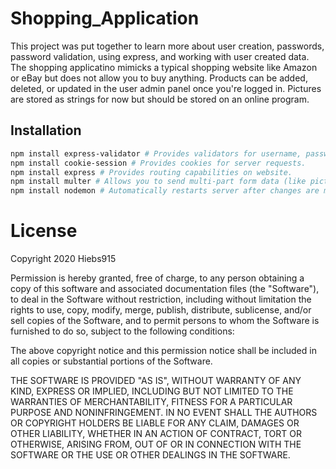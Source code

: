 # Shopping_Application

This project was put together to learn more about user creation, passwords, password validation, using express, and working with user created data.  The shopping applicatino mimicks a typical shopping website like Amazon or eBay but does not allow you to buy anything.  Products can be added, deleted, or updated in the user admin panel once you're logged in.  Pictures are stored as strings for now but should be stored on an online program.

## Installation
```bash
npm install express-validator # Provides validators for username, passwords, etc.
npm install cookie-session # Provides cookies for server requests.
npm install express # Provides routing capabilities on website.
npm install multer # Allows you to send multi-part form data (like pictures).
npm install nodemon # Automatically restarts server after changes are made, good for catching erros and seeing server status.
```


# License
Copyright 2020 Hiebs915

Permission is hereby granted, free of charge, to any person obtaining a copy of this software and associated documentation files (the "Software"), to deal in the Software without restriction, including without limitation the rights to use, copy, modify, merge, publish, distribute, sublicense, and/or sell copies of the Software, and to permit persons to whom the Software is furnished to do so, subject to the following conditions:

The above copyright notice and this permission notice shall be included in all copies or substantial portions of the Software.

THE SOFTWARE IS PROVIDED "AS IS", WITHOUT WARRANTY OF ANY KIND, EXPRESS OR IMPLIED, INCLUDING BUT NOT LIMITED TO THE WARRANTIES OF MERCHANTABILITY, FITNESS FOR A PARTICULAR PURPOSE AND NONINFRINGEMENT. IN NO EVENT SHALL THE AUTHORS OR COPYRIGHT HOLDERS BE LIABLE FOR ANY CLAIM, DAMAGES OR OTHER LIABILITY, WHETHER IN AN ACTION OF CONTRACT, TORT OR OTHERWISE, ARISING FROM, OUT OF OR IN CONNECTION WITH THE SOFTWARE OR THE USE OR OTHER DEALINGS IN THE SOFTWARE.

